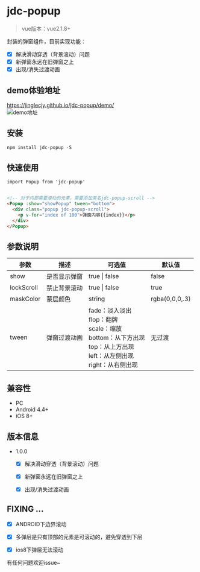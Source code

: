 # jdc-popup
> vue版本：vue2.1.8+   

封装的弹窗组件，目前实现功能：   
- [x] 解决滑动穿透（背景滚动）问题
- [x] 新弹窗永远在旧弹窗之上
- [x] 出现/消失过渡动画

## demo体验地址
https://jinglecjy.github.io/jdc-popup/demo/    
![demo地址](https://img12.360buyimg.com/imagetools/s200x200_jfs/t1/68885/4/15183/22208/5dcab88aEa322abec/636120af710f2c55.png)

## 安装
```javascript
npm install jdc-popup -S
```
## 快速使用
```html
import Popup from 'jdc-popup'


<!-- 对于内部需要滚动的元素，需要添加类名jdc-popup-scroll -->
<Popup :show="showPopup" tween="bottom">
  <div class="popup jdc-popup-scroll">
    <p v-for="index of 100">弹窗内容{{index}}</p>
  </div>
</Popup>
```

## 参数说明

参数 | 描述 | 可选值 | 默认值    
-|-|-|-    
show | 是否显示弹窗 | true \| false | false |  
lockScroll | 禁止背景滚动 | true \| false | true |   
maskColor | 蒙层颜色 | string | rgba(0,0,0,.3) |  
tween | 弹窗过渡动画 | fade：淡入淡出<br/>flop：翻牌<br/>scale：缩放<br/>bottom：从下方出现<br/>top：从上方出现<br/>left：从左侧出现<br/>right：从右侧出现 | 无过渡 |   


## 兼容性
- PC
- Android 4.4+   
- iOS     8+

## 版本信息
- 1.0.0
  - [x] 解决滑动穿透（背景滚动）问题
  - [x] 新弹窗永远在旧弹窗之上
  - [x] 出现/消失过渡动画


## FIXING ... 
- [x] ANDROID下边界滚动
- [x] 多弹层是只有顶部的元素是可滚动的，避免穿透到下层
- [x] ios8下弹层无法滚动


有任何问题欢迎issue~   